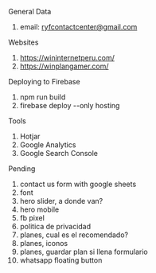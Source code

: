 General Data

1. email: ryfcontactcenter@gmail.com

Websites

1. https://wininternetperu.com/
2. https://winplangamer.com/

Deploying to Firebase

1. npm run build
2. firebase deploy --only hosting

Tools

1. Hotjar
2. Google Analytics
3. Google Search Console

Pending

1. contact us form with google sheets
2. font
3. hero slider, a donde van?
4. hero mobile
5. fb pixel
6. politica de privacidad
7. planes, cual es el recomendado?
8. planes, iconos
9. planes, guardar plan si llena formulario
10. whatsapp floating button
